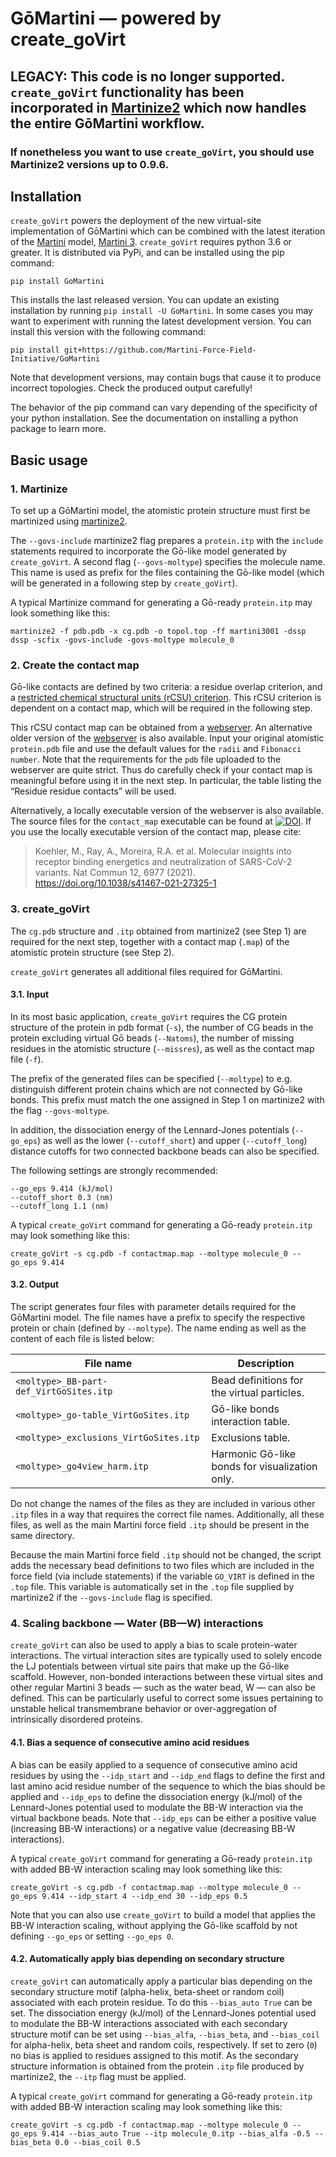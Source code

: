 # GōMartini — powered by create_goVirt

## LEGACY: This code is no longer supported. `create_goVirt` functionality has been incorporated in [Martinize2](https://github.com/marrink-lab/vermouth-martinize) which now handles the entire GōMartini workflow. 
### If nonetheless you want to use `create_goVirt`, you should use Martinize2 versions up to 0.9.6.

## Installation
`create_goVirt` powers the deployment of the new virtual-site implementation of GōMartini which can be combined with the latest iteration of the [Martini](http://cgmartini.nl/) model, [Martini 3](https://doi.org/10.1038/s41592-021-01098-3). 
`create_goVirt` requires python 3.6 or greater. It is distributed via PyPi, and can be installed using the pip command:
``````
pip install GoMartini
``````

This installs the last released version. You can update an existing installation by running `pip install -U GoMartini`. In some cases you may want to experiment with running the latest development version. You can install this version with the following command:
``````
pip install git+https://github.com/Martini-Force-Field-Initiative/GoMartini
``````

Note that development versions, may contain bugs that cause it to produce incorrect topologies. Check the produced output carefully!

The behavior of the pip command can vary depending of the specificity of your python installation. See the documentation on installing a python package to learn more.

## Basic usage

### 1. Martinize

To set up a GōMartini model, the atomistic protein structure must first be martinized using [martinize2](https://github.com/marrink-lab/vermouth-martinize). 

The `--govs-include` martinize2 flag prepares a `protein.itp` with the `include` statements required to incorporate the Gō-like model generated by `create_goVirt`. A second flag (`--govs-moltype`) specifies the molecule name. This name is used as prefix for the files containing the Gō-like model (which will be generated in a following step by `create_goVirt`). 

A typical Martinize command for generating a Gō-ready `protein.itp` may look something like this:

````
martinize2 -f pdb.pdb -x cg.pdb -o topol.top -ff martini3001 -dssp dssp -scfix -govs-include -govs-moltype molecule_0 
````


### 2. Create the contact map

Gō-like contacts are defined by two criteria: a residue overlap criterion, and a [restricted chemical structural units (rCSU) criterion](https://doi.org/10.1021/acs.jctc.6b00986). This rCSU criterion is dependent on a contact map, which will be required in the following step. 

This rCSU contact map can be obtained from a [webserver](http://pomalab.ippt.pan.pl/GoContactMap/). An alternative older version of the [webserver](http://info.ifpan.edu.pl/~rcsu/rcsu/index.html) is also available. Input your original atomistic `protein.pdb` file and use the default values for the `radii` and `Fibonacci number`. Note that the requirements for the `pdb` file uploaded to the webserver are quite strict. Thus do carefully check if your contact map is meaningful before using it in the next step. In particular, the table listing the “Residue residue contacts” will be used.

Alternatively, a locally executable version of the webserver is also available. The source files for the `contact_map` executable can be found at [![DOI](https://zenodo.org/badge/DOI/10.5281/zenodo.3817447.svg)](https://doi.org/10.5281/zenodo.3817447). If you use the locally executable version of the contact map, please cite:

> Koehler, M., Ray, A., Moreira, R.A. et al. Molecular insights into receptor binding energetics and neutralization of SARS-CoV-2 variants. Nat Commun 12, 6977 (2021). https://doi.org/10.1038/s41467-021-27325-1


### 3. create_goVirt

The `cg.pdb` structure and `.itp` obtained from martinize2 (see Step 1) are required for the next step, together with a contact map (`.map`) of the atomistic protein structure (see Step 2). 

`create_goVirt` generates all additional files required for GōMartini. 

#### 3.1. Input

In its most basic application, `create_goVirt` requires the CG protein structure of the protein in pdb format (`-s`), the number of CG beads in the protein excluding virtual Gō beads (`--Natoms`), the number of missing residues in the atomistic structure (`--missres`), as well as the contact map file (`-f`). 

The prefix of the generated files can be specified (`--moltype`) to e.g. distinguish different protein chains which are not connected by Gō-like bonds. This prefix must match the one assigned in Step 1 on martinize2 with the flag `--govs-moltype`.

In addition, the dissociation energy of the Lennard-Jones potentials (`--go_eps`) as well as the lower (`--cutoff_short`) and upper (`--cutoff_long`) distance cutoffs for two connected backbone beads can also be specified.

The following settings are strongly recommended:
``````
--go_eps 9.414 (kJ/mol)
--cutoff_short 0.3 (nm)
--cutoff_long 1.1 (nm)
``````

A typical `create_goVirt` command for generating a Gō-ready `protein.itp` may look something like this:

````
create_goVirt -s cg.pdb -f contactmap.map --moltype molecule_0 --go_eps 9.414
````

#### 3.2. Output

The script generates four files with parameter details required for the GōMartini model. The file names have a prefix to specify the respective protein or chain (defined by `--moltype`). The name ending as well as the content of each file is listed below: 

| File name | Description |
| ----------- | ----------- |
| `<moltype>_BB-part-def_VirtGoSites.itp` | Bead definitions for the virtual particles. |
| `<moltype>_go-table_VirtGoSites.itp` | Gō-like bonds interaction table. | 
| `<moltype>_exclusions_VirtGoSites.itp` | Exclusions table. | 
| `<moltype>_go4view_harm.itp` | Harmonic Gō-like bonds for visualization only.


Do not change the names of the files as they are included in various other `.itp` files in a way that requires the correct file names. Additionally, all these files, as well as the main Martini force field ``.itp`` should be present in the same directory.


Because the main Martini force field ``.itp`` should not be changed, the script adds the necessary bead definitions to two files which are included in the force field (via include statements) if the variable `GO_VIRT` is defined in the ``.top`` file. This variable is automatically set in the ``.top`` file supplied by martinize2 if the `--govs-include` flag is specified.

### 4. Scaling backbone — Water (BB—W) interactions

`create_goVirt` can also be used to apply a bias to scale protein-water interactions. The virtual interaction sites are typically used to solely encode the LJ potentials between virtual site pairs that make up the Gō-like scaffold. However, non-bonded interactions between these virtual sites and other regular Martini 3 beads — such as the water bead, W — can also be defined. This can be particularly useful to correct some issues pertaining to unstable helical transmembrane behavior or over-aggregation of intrinsically disordered proteins. 

#### 4.1. Bias a sequence of consecutive amino acid residues
A bias can be easily applied to a sequence of consecutive amino acid residues by using the `--idp_start` and `--idp_end` flags to define the first and last amino acid residue number of the sequence to which the bias should be applied and  `--idp_eps` to define the dissociation energy (kJ/mol) of the Lennard-Jones potential used to modulate the BB-W interaction via the virtual backbone beads. Note that `--idp_eps` can be either a positive value (increasing BB-W interactions) or a negative value (decreasing BB-W interactions). 

A typical `create_goVirt` command for generating a Gō-ready `protein.itp` with added BB-W interaction scaling may look something like this:

````
create_goVirt -s cg.pdb -f contactmap.map --moltype molecule_0 --go_eps 9.414 --idp_start 4 --idp_end 30 --idp_eps 0.5
````

Note that you can also use `create_goVirt` to build a model that applies the BB-W interaction scaling, without applying the Gō-like scaffold by not defining `--go_eps` or setting `--go_eps 0`.

#### 4.2. Automatically apply bias depending on secondary structure

`create_goVirt` can automatically apply a particular bias depending on the secondary structure motif (alpha-helix, beta-sheet or random coil) associated with each protein residue. To do this `--bias_auto True` can be set. The dissociation energy (kJ/mol) of the Lennard-Jones potential used to modulate the BB-W interactions associated with each secondary structure motif can be set using `--bias_alfa`, `--bias_beta`, and `--bias_coil` for alpha-helix, beta sheet and random coils, respectively. If set to zero (`0`) no bias is applied to residues assigned to this motif. As the secondary structure information is obtained from the protein `.itp` file produced by martinize2, the `--itp` flag must be applied.

A typical `create_goVirt` command for generating a Gō-ready `protein.itp` with added BB-W interaction scaling may look something like this:

````
create_goVirt -s cg.pdb -f contactmap.map --moltype molecule_0 --go_eps 9.414 --bias_auto True --itp molecule_0.itp --bias_alfa -0.5 --bias_beta 0.0 --bias_coil 0.5
````
